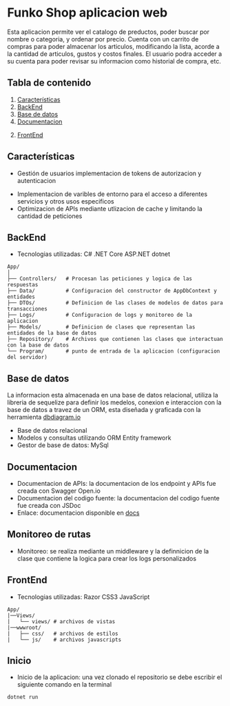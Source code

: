 # Funko Shop aplicacion web
Esta aplicacion permite ver el catalogo de preductos, poder buscar por nombre o categoria, y ordenar por precio. Cuenta con un carrito de compras para poder almacenar los articulos, modificando la lista, acorde a la cantidad de articulos, gustos y costos finales. El usuario podra acceder a su cuenta para poder revisar su informacion como historial de compra, etc.
## Tabla de contenido
1. [Características](#características)
3. [BackEnd](#backEnd)
4. [Base de datos](#base-de-datos)
5. [Documentacion](#documentacion)
<!-- 6. [Pruebas unitarias](#pruebas-unitarias)
7. [Monitoreo de rutas](#monitoreo-de-rutas) -->
2. [FrontEnd](#frontend)
## Características
- Gestión de usuarios implementacion de tokens de autorizacion y autenticacion
<!-- - Integración con API de terceros, utiliza los servicios de stripe para realizar pagos online -->
- Implementacion de varibles de entorno para el acceso a diferentes servicios y otros usos especificos
- Optimizacion de APIs mediante utlizacion de cache y limitando la cantidad de peticiones
## BackEnd
- Tecnologias utilizadas: C# .NET Core ASP.NET dotnet 
```
App/
│
├── Controllers/   # Procesan las peticiones y logica de las respuestas
├── Data/          # Configuracion del constructor de AppDbContext y entidades
├── DTOs/          # Definicion de las clases de modelos de datos para transacciones
├── Logs/          # Configuracion de logs y monitoreo de la aplicacion
├── Models/        # Definicion de clases que representan las entidades de la base de datos
├── Repository/    # Archivos que contienen las clases que interactuan con la base de datos
└── Program/       # punto de entrada de la aplicacion (configuracion del servidor)
```
## Base de datos
La informacion esta almacenada en una base de datos relacional, utiliza la libreria de sequelize para definir los medelos, conexion e interaccion con la base de datos a travez de un ORM, esta diseñada y graficada con la herramienta [dbdiagram.io](https://dbdiagram.io/)
- Base de datos relacional
- Modelos y consultas utilizando ORM Entity framework
- Gestor de base de datos: MySql
## Documentacion
- Documentacion de APIs: la documentacion de los endpoint y APIs fue creada con Swagger Open.io
- Documentacion del codigo fuente: la documentacion del codigo fuente fue creada con JSDoc
- Enlace: documentacion disponible en [docs](http://localhost:3001/cinemark/documentation)
<!-- ## Pruebas unitarias
- Librerias: las pruebas unitarias estan creadas con la libreria de Jest y Mock
- Iniciar test: con el siguiente comando ejecuta las pruebas unitarias
```bash
npm test
```
## Pruebas de integracion
- Librerias: las pruebas de integracion estan creadas con las librerias de Jest y supertest
- Iniciar test: con el siguiente comando ejecuta las pruebas unitarias
```bash
npm test
``` -->
## Monitoreo de rutas
- Monitoreo: se realiza mediante un middleware y la definnicion de la clase que contiene la logica para crear los logs personalizados
## FrontEnd
- Tecnologias utilizadas: Razor CSS3 JavaScript
```
App/
|──Views/
|   └── views/ # archivos de vistas
|──wwwroot/
|   ├── css/   # archivos de estilos
|   └── js/    # archivos javascripts
```
## Inicio
- Inicio de la aplicacion: una vez clonado el repositorio se debe escribir el siguiente comando en la terminal
```bash
dotnet run
```
<!-- ## Instalacion
- Dependencias: para instalar las dependencias necesarias para el correcto funcionamineto de la applicacion, ejecuta el siguiente comando en la terminal
```bash
npm install
``` -->
